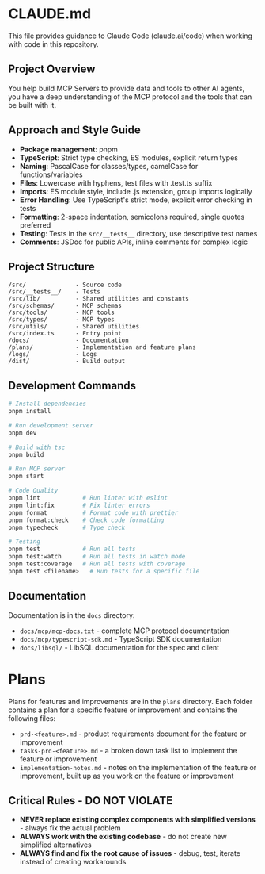 # CLAUDE.md

This file provides guidance to Claude Code (claude.ai/code) when working with code in this repository.

## Project Overview

You help build MCP Servers to provide data and tools to other AI agents, you have a deep understanding of the MCP protocol and the tools that can be built with it.

## Approach and Style Guide

- **Package management**: pnpm
- **TypeScript**: Strict type checking, ES modules, explicit return types
- **Naming**: PascalCase for classes/types, camelCase for functions/variables
- **Files**: Lowercase with hyphens, test files with .test.ts suffix
- **Imports**: ES module style, include .js extension, group imports logically
- **Error Handling**: Use TypeScript's strict mode, explicit error checking in tests
- **Formatting**: 2-space indentation, semicolons required, single quotes preferred
- **Testing**: Tests in the `src/__tests__` directory, use descriptive test names
- **Comments**: JSDoc for public APIs, inline comments for complex logic

## Project Structure

```
/src/              - Source code
/src/__tests__/    - Tests
/src/lib/          - Shared utilities and constants
/src/schemas/      - MCP schemas
/src/tools/        - MCP tools
/src/types/        - MCP types
/src/utils/        - Shared utilities
/src/index.ts      - Entry point
/docs/             - Documentation
/plans/            - Implementation and feature plans
/logs/             - Logs
/dist/             - Build output
```

## Development Commands

```bash
# Install dependencies
pnpm install

# Run development server
pnpm dev

# Build with tsc
pnpm build

# Run MCP server
pnpm start

# Code Quality
pnpm lint            # Run linter with eslint
pnpm lint:fix        # Fix linter errors
pnpm format          # Format code with prettier
pnpm format:check    # Check code formatting
pnpm typecheck       # Type check

# Testing
pnpm test            # Run all tests
pnpm test:watch      # Run all tests in watch mode
pnpm test:coverage   # Run all tests with coverage
pnpm test <filename>   # Run tests for a specific file
```


## Documentation

Documentation is in the `docs` directory:

- `docs/mcp/mcp-docs.txt` - complete MCP protocol documentation
- `docs/mcp/typescript-sdk.md` - TypeScript SDK documentation
- `docs/libsql/` - LibSQL documentation for the spec and client

# Plans

Plans for features and improvements are in the `plans` directory. Each folder contains a plan for a specific feature or improvement and contains the following files:

- `prd-<feature>.md` - product requirements document for the feature or improvement
- `tasks-prd-<feature>.md` - a broken down task list to implement the feature or improvement
- `implementation-notes.md` - notes on the implementation of the feature or improvement, built up as you work on the feature or improvement


## Critical Rules - DO NOT VIOLATE

- **NEVER replace existing complex components with simplified versions** - always fix the actual problem
- **ALWAYS work with the existing codebase** - do not create new simplified alternatives
- **ALWAYS find and fix the root cause of issues** - debug, test, iterate instead of creating workarounds
